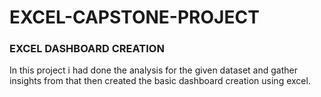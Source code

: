 # EXCEL-CAPSTONE-PROJECT

### EXCEL DASHBOARD CREATION
In this project i had done the analysis for the given dataset and gather insights from that then created the basic dashboard creation using excel. 
